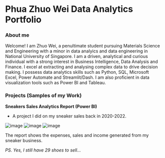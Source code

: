 # Phua Zhuo Wei Data Analytics Portfolio

### About me
Welcome! I am Zhuo Wei, a penultimate student pursuing Materials Science and Engineering with a minor in data analyics and data engineering in National University of Singapore. I am a driven, analytical and curious individual with a strong interest in Business Intelligence, Data Analysis and Finance. I excel at extracting and analysing complex data to drive decision making. I possess data analytics skills such as Python, SQL, Microsoft Excel, Power Automate and Streamlit/Dash. I am also proficient in data visualization tools such as Power BI and Tableau.

### Projects (Samples of my Work)
**Sneakers Sales Analytics Report (Power BI)**
- A project I did on my sneaker sales back in 2020-2022.
  
![image](https://github.com/p-zhuo-wei/p-zhuo-wei.github.io/assets/137416262/859e173e-95cf-4078-8932-4d9393f8dc33)
![image](https://github.com/p-zhuo-wei/p-zhuo-wei.github.io/assets/137416262/78aa15d2-b747-45fb-90ac-a97eba718058)
![image](https://github.com/p-zhuo-wei/p-zhuo-wei.github.io/assets/137416262/7cea4393-a272-4a21-a7d1-b11548abd561)


The report shows the expenses, sales and income generated from my sneaker business.

_PS. Yes, I still have 29 shoes to sell..._

